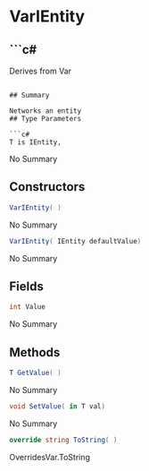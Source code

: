 # VarIEntity<T>

## ```c#
Derives from Var
```

## Summary

Networks an entity
## Type Parameters

```c#
T is IEntity, 
```
No Summary
## Constructors

```c#
VarIEntity( ) 
```
No Summary
```c#
VarIEntity( IEntity defaultValue) 
```
No Summary
## Fields

```c#
int Value
```
No Summary
## Methods

```c#
T GetValue( ) 
```
No Summary
```c#
void SetValue( in T val) 
```
No Summary
```c#
override string ToString( ) 
```
OverridesVar.ToString
